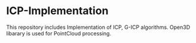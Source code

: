 # ICP-Implementation
This repository includes Implementation of ICP, G-ICP algorithms. Open3D libarary is used for PointCloud processing.

